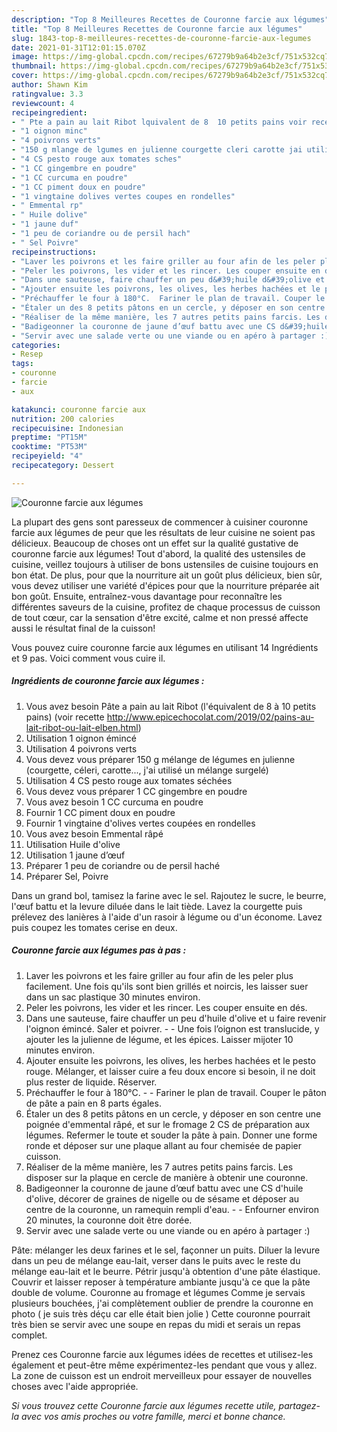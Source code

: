 ```yaml
---
description: "Top 8 Meilleures Recettes de Couronne farcie aux légumes"
title: "Top 8 Meilleures Recettes de Couronne farcie aux légumes"
slug: 1843-top-8-meilleures-recettes-de-couronne-farcie-aux-legumes
date: 2021-01-31T12:01:15.070Z
image: https://img-global.cpcdn.com/recipes/67279b9a64b2e3cf/751x532cq70/couronne-farcie-aux-legumes-photo-principale-de-la-recette.jpg
thumbnail: https://img-global.cpcdn.com/recipes/67279b9a64b2e3cf/751x532cq70/couronne-farcie-aux-legumes-photo-principale-de-la-recette.jpg
cover: https://img-global.cpcdn.com/recipes/67279b9a64b2e3cf/751x532cq70/couronne-farcie-aux-legumes-photo-principale-de-la-recette.jpg
author: Shawn Kim
ratingvalue: 3.3
reviewcount: 4
recipeingredient:
- " Pte a pain au lait Ribot lquivalent de 8  10 petits pains voir recette httpwwwepicechocolatcom201902painsaulaitribotoulaitelbenhtml"
- "1 oignon minc"
- "4 poivrons verts"
- "150 g mlange de lgumes en julienne courgette cleri carotte jai utilis un mlange surgel"
- "4 CS pesto rouge aux tomates sches"
- "1 CC gingembre en poudre"
- "1 CC curcuma en poudre"
- "1 CC piment doux en poudre"
- "1 vingtaine dolives vertes coupes en rondelles"
- " Emmental rp"
- " Huile dolive"
- "1 jaune duf"
- "1 peu de coriandre ou de persil hach"
- " Sel Poivre"
recipeinstructions:
- "Laver les poivrons et les faire griller au four afin de les peler plus facilement. Une fois qu&#39;ils sont bien grillés et noircis, les laisser suer dans un sac plastique 30 minutes environ."
- "Peler les poivrons, les vider et les rincer. Les couper ensuite en dés."
- "Dans une sauteuse, faire chauffer un peu d&#39;huile d&#39;olive et u faire revenir l&#39;oignon émincé. Saler et poivrer.  Une fois l’oignon est translucide, y ajouter les la julienne de légume, et les épices. Laisser mijoter 10 minutes environ."
- "Ajouter ensuite les poivrons, les olives, les herbes hachées et le pesto rouge. Mélanger, et laisser cuire a feu doux encore si besoin, il ne doit plus rester de liquide. Réserver."
- "Préchauffer le four à 180°C.  Fariner le plan de travail. Couper le pâton de pâte a pain en 8 parts égales."
- "Étaler un des 8 petits pâtons en un cercle, y déposer en son centre une poignée d&#39;emmental râpé, et sur le fromage 2 CS de préparation aux légumes. Refermer le toute et souder la pâte à pain. Donner une forme ronde et déposer sur une plaque allant au four chemisée de papier cuisson."
- "Réaliser de la même manière, les 7 autres petits pains farcis. Les disposer sur la plaque en cercle de manière à obtenir une couronne."
- "Badigeonner la couronne de jaune d’œuf battu avec une CS d&#39;huile d&#39;olive, décorer de graines de nigelle ou de sésame et déposer au centre de la couronne, un ramequin rempli d&#39;eau.  Enfourner environ 20 minutes, la couronne doit être dorée."
- "Servir avec une salade verte ou une viande ou en apéro à partager :)"
categories:
- Resep
tags:
- couronne
- farcie
- aux

katakunci: couronne farcie aux 
nutrition: 200 calories
recipecuisine: Indonesian
preptime: "PT15M"
cooktime: "PT53M"
recipeyield: "4"
recipecategory: Dessert

---
```



![Couronne farcie aux légumes](https://img-global.cpcdn.com/recipes/67279b9a64b2e3cf/751x532cq70/couronne-farcie-aux-legumes-photo-principale-de-la-recette.jpg)

La plupart des gens sont paresseux de commencer à cuisiner couronne farcie aux légumes de peur que les résultats de leur cuisine ne soient pas délicieux. Beaucoup de choses ont un effet sur la qualité gustative de couronne farcie aux légumes! Tout d'abord, la qualité des ustensiles de cuisine, veillez toujours à utiliser de bons ustensiles de cuisine toujours en bon état. De plus, pour que la nourriture ait un goût plus délicieux, bien sûr, vous devez utiliser une variété d'épices pour que la nourriture préparée ait bon goût. Ensuite, entraînez-vous davantage pour reconnaître les différentes saveurs de la cuisine, profitez de chaque processus de cuisson de tout cœur, car la sensation d'être excité, calme et non pressé affecte aussi le résultat final de la cuisson!

<!--inarticleads1-->

Vous pouvez cuire couronne farcie aux légumes en utilisant 14 Ingrédients et 9 pas. Voici comment vous cuire il.

##### Ingrédients de couronne farcie aux légumes :

1. Vous avez besoin  Pâte a pain au lait Ribot (l&#39;équivalent de 8 à 10 petits pains) (voir recette http://www.epicechocolat.com/2019/02/pains-au-lait-ribot-ou-lait-elben.html)
1. Utilisation 1 oignon émincé
1. Utilisation 4 poivrons verts
1. Vous devez vous préparer 150 g mélange de légumes en julienne (courgette, céleri, carotte..., j&#39;ai utilisé un mélange surgelé)
1. Utilisation 4 CS pesto rouge aux tomates séchées
1. Vous devez vous préparer 1 CC gingembre en poudre
1. Vous avez besoin 1 CC curcuma en poudre
1. Fournir 1 CC piment doux en poudre
1. Fournir 1 vingtaine d&#39;olives vertes coupées en rondelles
1. Vous avez besoin  Emmental râpé
1. Utilisation  Huile d&#39;olive
1. Utilisation 1 jaune d’œuf
1. Préparer 1 peu de coriandre ou de persil haché
1. Préparer  Sel, Poivre


Dans un grand bol, tamisez la farine avec le sel. Rajoutez le sucre, le beurre, l&#39;œuf battu et la levure diluée dans le lait tiède. Lavez la courgette puis prélevez des lanières à l&#39;aide d&#39;un rasoir à légume ou d&#39;un économe. Lavez puis coupez les tomates cerise en deux. 

<!--inarticleads2-->

##### Couronne farcie aux légumes pas à pas :

1. Laver les poivrons et les faire griller au four afin de les peler plus facilement. Une fois qu&#39;ils sont bien grillés et noircis, les laisser suer dans un sac plastique 30 minutes environ.
1. Peler les poivrons, les vider et les rincer. Les couper ensuite en dés.
1. Dans une sauteuse, faire chauffer un peu d&#39;huile d&#39;olive et u faire revenir l&#39;oignon émincé. Saler et poivrer. -  - Une fois l’oignon est translucide, y ajouter les la julienne de légume, et les épices. Laisser mijoter 10 minutes environ.
1. Ajouter ensuite les poivrons, les olives, les herbes hachées et le pesto rouge. Mélanger, et laisser cuire a feu doux encore si besoin, il ne doit plus rester de liquide. Réserver.
1. Préchauffer le four à 180°C. -  - Fariner le plan de travail. Couper le pâton de pâte a pain en 8 parts égales.
1. Étaler un des 8 petits pâtons en un cercle, y déposer en son centre une poignée d&#39;emmental râpé, et sur le fromage 2 CS de préparation aux légumes. Refermer le toute et souder la pâte à pain. Donner une forme ronde et déposer sur une plaque allant au four chemisée de papier cuisson.
1. Réaliser de la même manière, les 7 autres petits pains farcis. Les disposer sur la plaque en cercle de manière à obtenir une couronne.
1. Badigeonner la couronne de jaune d’œuf battu avec une CS d&#39;huile d&#39;olive, décorer de graines de nigelle ou de sésame et déposer au centre de la couronne, un ramequin rempli d&#39;eau. -  - Enfourner environ 20 minutes, la couronne doit être dorée.
1. Servir avec une salade verte ou une viande ou en apéro à partager :)


Pâte: mélanger les deux farines et le sel, façonner un puits. Diluer la levure dans un peu de mélange eau-lait, verser dans le puits avec le reste du mélange eau-lait et le beurre. Pétrir jusqu&#39;à obtention d&#39;une pâte élastique. Couvrir et laisser reposer à température ambiante jusqu&#39;à ce que la pâte double de volume. Couronne au fromage et légumes Comme je servais plusieurs bouchées, j&#39;ai complètement oublier de prendre la couronne en photo ( je suis très déçu car elle était bien jolie ) Cette couronne pourrait très bien se servir avec une soupe en repas du midi et serais un repas complet. 

<!--inarticleads1-->

<p>
Prenez ces Couronne farcie aux légumes idées de recettes et utilisez-les également et peut-être même expérimentez-les pendant que vous y allez. La zone de cuisson est un endroit merveilleux pour essayer de nouvelles choses avec l'aide appropriée.
</p>

<p>
<i>Si vous trouvez cette Couronne farcie aux légumes recette utile, partagez-la avec vos amis proches ou votre famille, merci et bonne chance.</i>
</p>
